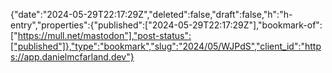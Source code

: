 {"date":"2024-05-29T22:17:29Z","deleted":false,"draft":false,"h":"h-entry","properties":{"published":["2024-05-29T22:17:29Z"],"bookmark-of":["https://mull.net/mastodon"],"post-status":["published"]},"type":"bookmark","slug":"2024/05/WJPdS","client_id":"https://app.danielmcfarland.dev"}